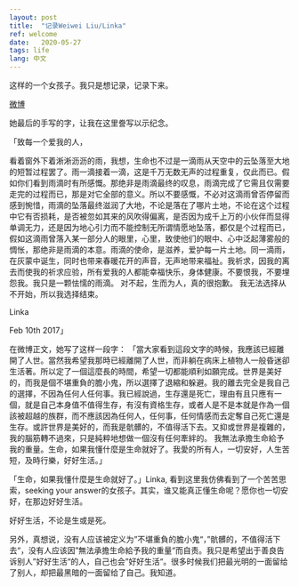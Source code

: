 ```yaml
---
layout: post
title:  "记录Weiwei Liu/Linka"
ref: welcome
date:   2020-05-27
tags: life
lang: 中文
---
```

这样的一个女孩子。我只是想记录，记录下来。

[微博][ref-1]

[ref-1]:https://www.weibo.com/u/3863817234?is_search=0&visible=0&is_all=1&is_tag=0&profile_ftype=1&page=1#_rnd1590605560911

她最后的手写的字，让我在这里誊写以示纪念。

「致每一个爱我的人，

看着窗外下着淅淅沥沥的雨，我想，生命也不过是一滴雨从天空中的云坠落至大地的短暂过程罢了。雨一滴接着一滴，这是千万无数无声的过程重复，仅此而已。假如你们看到雨滴时有所感慨。那绝非是雨滴最终的叹息，雨滴完成了它需且仅需要走完的过程而已，那是对它全部的意义。所以不要感慨，不必对这滴雨曾否停留而感到惋惜，雨滴的坠落最终滋润了大地，不论是落在了哪片土地，不论在这个过程中它有否损耗，是否被忽如其来的风吹得偏离，是否因为成千上万的小伙伴而显得单调无力，还是因为地心引力而不能控制无所谓情愿地坠落，都仅是个过程而已，假如这滴雨曾落入某一部分人的眼里，心里，致使他们的眼中、心中泛起薄雾般的惆怅，那绝非是雨滴的本意。雨滴的使命，是滋养，爱护每一片土地。同一滴雨，在灰蒙中诞生，同时也带来春暖花开的声音，无声地带来福祉。我祈求，因我的离去而使我的祈求应验，所有爱我的人都能幸福快乐，身体健康。不要恨我，不要埋怨我。我只是一颗怯懦的雨滴。
对不起，生而为人，真的很抱歉。
我无法选择从不开始，所以我选择结束。

Linka

Feb 10th 2017」

在微博正文，她写了这样一段字：
「當大家看到這段文字的時候，我應該已經離開了人世。當然我希望我那時已經離開了人世，而非躺在病床上植物人一般昏迷卻生活著。所以定了一個這麼長的時間，希望一切都能順利如願完成。世界是美好的，而我是個不堪重負的膽小鬼，所以選擇了退縮和躲避。我的離去完全是我自己的選擇，不因為任何人任何事。我已經說過，生存還是死亡，理由有且只應有一個，就是自己本身值不值得生存，有沒有資格生存，或者人是不是本就是作為一個該被超越的族群，而不應該因為任何人，任何事，任何情感而去定奪自己死亡還是生存。或許世界是美好的，而我是骯髒的，不值得活下去。又抑或世界是複雜的，我的腦筋轉不過來，只是純粹地想做一個沒有任何牽絆的。 我無法承擔生命給予我的重量。生命，如果我懂什麼是生命就好了。我愛的所有人，一切安好，人生苦短，及時行樂，好好生活。」

「生命，如果我懂什麼是生命就好了。」Linka, 看到这里我仿佛看到了一个苦苦思索，seeking your answer的女孩子。其实，谁又能真正懂生命呢？愿你也一切安好，在那边好好生活。

好好生活，不论是生或是死。

另外，真想说，没有人应该被定义为”不堪重負的膽小鬼“，”骯髒的，不值得活下去“，没有人应该因”無法承擔生命給予我的重量“而自责。我只是希望出于善良告诉别人”好好生活“的人，自己也会”好好生活“。很多时候我们把最光明的一面留给了别人，却把最黑暗的一面留给了自己。我知道。